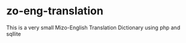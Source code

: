 # zo-eng-translation
This is a very small Mizo-English Translation Dictionary using php and sqllite
